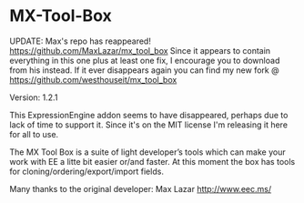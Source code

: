 MX-Tool-Box
===========

UPDATE: Max's repo has reappeared! https://github.com/MaxLazar/mx_tool_box
Since it appears to contain everything in this one plus at least one fix, I encourage you to download from his instead. If it ever disappears again you can find my new fork @ https://github.com/westhouseit/mx_tool_box

Version: 1.2.1


This ExpressionEngine addon seems to have disappeared, perhaps due to lack of time to support it. Since it's on the MIT license I'm releasing it here for all to use.


The MX Tool Box is a suite of light developer’s tools which can make your work with EE a litte bit easier or/and faster. At this moment the box has tools for cloning/ordering/export/import fields.

Many thanks to the original developer: Max Lazar http://www.eec.ms/
